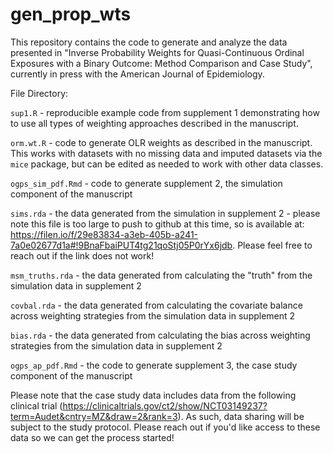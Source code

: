 # gen_prop_wts
This repository contains the code to generate and analyze the data presented in "Inverse Probability Weights for Quasi-Continuous Ordinal Exposures with a Binary Outcome: Method Comparison and Case Study", currently in press with the American Journal of Epidemiology.

File Directory:

`sup1.R` - reproducible example code from supplement 1 demonstrating how to use all types of weighting approaches described in the manuscript.

`orm.wt.R` - code to generate OLR weights as described in the manuscript. This works with datasets with no missing data and imputed datasets via the `mice` package, but can be edited as needed to work with other data classes.

`ogps_sim_pdf.Rmd` - code to generate supplement 2, the simulation component of the manuscript

`sims.rda` - the data generated from the simulation in supplement 2 - please note this file is too large to push to github at this time, so is available at: https://filen.io/f/29e83834-a3eb-405b-a241-7a0e02677d1a#!9BnaFbaiPUT4tg21qoStj05P0rYx6jdb. Please feel free to reach out if the link does not work!

`msm_truths.rda` - the data generated from calculating the "truth" from the simulation data in supplement 2

`covbal.rda` - the data generated from calculating the covariate balance across weighting strategies from the simulation data in supplement 2

`bias.rda` - the data generated from calculating the bias across weighting strategies from the simulation data in supplement 2

`ogps_ap_pdf.Rmd` - the code to generate supplement 3, the case study component of the manuscript


Please note that the case study data includes data from the following clinical trial (https://clinicaltrials.gov/ct2/show/NCT03149237?term=Audet&cntry=MZ&draw=2&rank=3). As such, data sharing will be subject to the study protocol. Please reach out if you'd like access to these data so we can get the process started!
